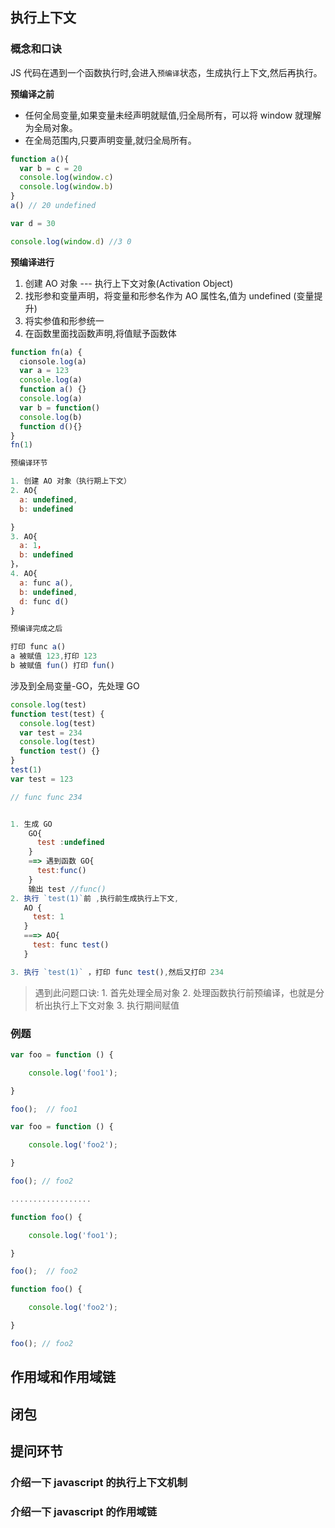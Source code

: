 
## 执行上下文
### 概念和口诀

JS 代码在遇到一个函数执行时,会进入`预编译`状态，生成执行上下文,然后再执行。

**预编译之前**

- 任何全局变量,如果变量未经声明就赋值,归全局所有，可以将 window 就理解为全局对象。
- 在全局范围内,只要声明变量,就归全局所有。


```js
function a(){
  var b = c = 20
  console.log(window.c)
  console.log(window.b) 
}
a() // 20 undefined

var d = 30

console.log(window.d) //3 0
```

**预编译进行**

1. 创建 AO 对象  --- 执行上下文对象(Activation Object)
2. 找形参和变量声明，将变量和形参名作为 AO 属性名,值为 undefined (变量提升)
3. 将实参值和形参统一
4. 在函数里面找函数声明,将值赋予函数体 

```js
function fn(a) {
  cionsole.log(a)
  var a = 123
  console.log(a)
  function a() {}
  console.log(a)
  var b = function() 
  console.log(b)
  function d(){}
}
fn(1)

预编译环节

1. 创建 AO 对象（执行期上下文）
2. AO{
  a: undefined,
  b: undefined

}
3. AO{
  a: 1，
  b: undefined
}，
4. AO{
  a: func a(),
  b: undefined,
  d: func d()
}

预编译完成之后

打印 func a()
a 被赋值 123,打印 123
b 被赋值 fun() 打印 fun()

```

涉及到全局变量-GO，先处理 GO

```js
console.log(test)
function test(test) {
  console.log(test)
  var test = 234
  console.log(test)
  function test() {}
}
test(1)
var test = 123

// func func 234


1. 生成 GO
    GO{
      test :undefined 
    }
    ==> 遇到函数 GO{
      test:func()
    }
    输出 test //func()
2. 执行 `test(1)`前 ,执行前生成执行上下文,
   AO {
     test: 1
   }
   ===> AO{
     test: func test()
   }

3. 执行 `test(1)` ，打印 func test(),然后又打印 234
```


> 遇到此问题口诀: 1. 首先处理全局对象 2. 处理函数执行前预编译，也就是分析出执行上下文对象 3. 执行期间赋值


### 例题

```js
var foo = function () {

    console.log('foo1');

}

foo();  // foo1

var foo = function () {

    console.log('foo2');

}

foo(); // foo2

..................

function foo() {

    console.log('foo1');

}

foo();  // foo2

function foo() {

    console.log('foo2');

}

foo(); // foo2
```


## 作用域和作用域链


## 闭包

## 提问环节

### 介绍一下 javascript 的执行上下文机制

### 介绍一下 javascript 的作用域链



